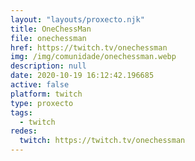 ```yaml
---
layout: "layouts/proxecto.njk"
title: OneChessMan
file: onechessman
href: https://twitch.tv/onechessman
img: /img/comunidade/onechessman.webp
description: null
date: 2020-10-19 16:12:42.196685
active: false
platform: twitch
type: proxecto
tags:
  - twitch
redes:
  twitch: https://twitch.tv/onechessman
---
```

